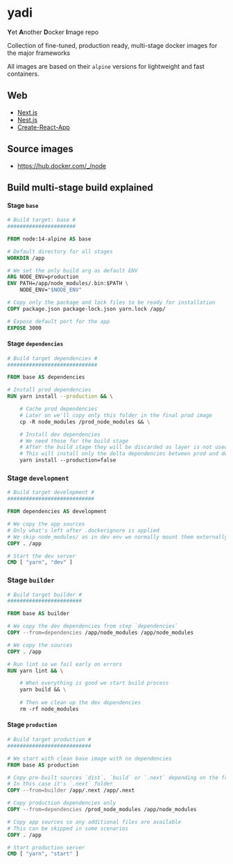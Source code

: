 # yadi

**Y**et **A**nother **D**ocker **I**mage repo

Collection of fine-tuned, production ready, multi-stage docker images for the major frameworks

All images are based on their `alpine` versions for lightweight and fast containers.

## Web

- [Next.js](./web/next.js/)
- [Nest.js](./web/nest.js/)
- [Create-React-App](./web/create-react-app/)

## Source images

- https://hub.docker.com/_/node

## Build multi-stage build explained

#### Stage `base`

```Dockerfile
# Build target: base #
######################

FROM node:14-alpine AS base

# Default directory for all stages
WORKDIR /app

# We set the only build arg as default ENV
ARG NODE_ENV=production
ENV PATH=/app/node_modules/.bin:$PATH \
    NODE_ENV="$NODE_ENV"

# Copy only the package and lock files to be ready for installation
COPY package.json package-lock.json yarn.lock /app/

# Expose default port for the app
EXPOSE 3000
```

#### Stage `dependencies`

```Dockerfile
# Build target dependencies #
#############################

FROM base AS dependencies

# Install prod dependencies
RUN yarn install --production && \

    # Cache prod dependencies
    # Later on we'll copy only this folder in the final prod image
    cp -R node_modules /prod_node_modules && \

    # Install dev dependencies
    # We need those for the build stage
    # After the build stage they will be discarded as layer is not used anymore
    # This will install only the delta dependencies between prod and dev
    yarn install --production=false
```


### Stage `development`

```Dockerfile
# Build target development #
############################

FROM dependencies AS development

# We copy the app sources
# Only what's left after .dockerignore is applied
# We skip node_modules/ as in dev env we normally mount them externally
COPY . /app

# Start the dev server
CMD [ "yarn", "dev" ]
```

### Stage `builder`

```Dockerfile
# Build target builder #
########################

FROM base AS builder

# We copy the dev dependencies from step `dependencies`
COPY --from=dependencies /app/node_modules /app/node_modules

# We copy the sources
COPY . /app

# Run lint so we fail early on errors
RUN yarn lint && \

    # When everything is good we start build process
    yarn build && \
    
    # Then we clean up the dev dependencies
    rm -rf node_modules
```

#### Stage `production`

```Dockerfile
# Build target production #
###########################

# We start with clean base image with no dependencies
FROM base AS production

# Copy pre-built sources `dist`, `build` or `.next` depending on the framework
# In this case it's `.next` folder
COPY --from=builder /app/.next /app/.next

# Copy production dependencies only
COPY --from=dependencies /prod_node_modules /app/node_modules

# Copy app sources so any additional files are available
# This can be skipped in some scenarios
COPY . /app

# Start production server
CMD [ "yarn", "start" ]
```
